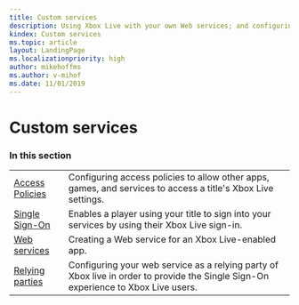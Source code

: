 ```yaml
---
title: Custom services
description: Using Xbox Live with your own Web services; and configuring relying parties, single sign-on, and access policies.
kindex: Custom services
ms.topic: article
layout: LandingPage
ms.localizationpriority: high
author: mikehoffms
ms.author: v-mihof
ms.date: 11/01/2019
---
```


# Custom services

### In this section

|     |     |
| --- | --- |
| [Access Policies](access-policies/live-access-policies-nav.md) | Configuring access policies to allow other apps, games, and services to access a title's Xbox Live settings. |
| [Single Sign-On](single-sign-on/live-single-sign-on-nav.md) | Enables a player using your title to sign into your services by using their Xbox Live sign-in. |
| [Web services](web-services/live-web-services-nav.md) | Creating a Web service for an Xbox Live-enabled app. |
| [Relying parties](relying-parties/live-relying-parties-nav.md) | Configuring your web service as a relying party of Xbox live in order to provide the Single Sign-On experience to Xbox Live users. |
